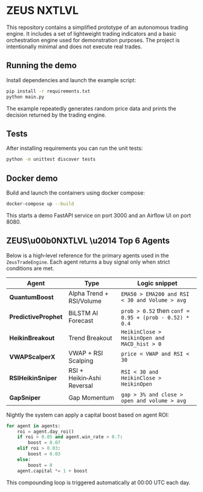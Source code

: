 # ZEUS NXTLVL

This repository contains a simplified prototype of an autonomous trading engine. It includes a set of lightweight trading indicators and a basic orchestration engine used for demonstration purposes.  The project is intentionally minimal and does not execute real trades.

## Running the demo

Install dependencies and launch the example script:

```bash
pip install -r requirements.txt
python main.py
```

The example repeatedly generates random price data and prints the decision returned by the trading engine.

## Tests

After installing requirements you can run the unit tests:

```bash
python -m unittest discover tests
```

## Docker demo

Build and launch the containers using docker compose:

```bash
docker-compose up --build
```

This starts a demo FastAPI service on port 3000 and an Airflow UI on port 8080.

## ZEUS\u00b0NXTLVL \u2014 Top 6 Agents

Below is a high‑level reference for the primary agents used in the
`ZeusTradeEngine`. Each agent returns a buy signal only when strict
conditions are met.

| Agent | Type | Logic snippet |
|-------|------|---------------|
| **QuantumBoost** | Alpha Trend + RSI/Volume | `EMA50 > EMA200 and RSI < 30 and Volume > avg` |
| **PredictiveProphet** | BiLSTM AI Forecast | `prob > 0.52` then `conf = 0.95 + (prob - 0.52) * 0.4` |
| **HeikinBreakout** | Trend Breakout | `HeikinClose > HeikinOpen and MACD_hist > 0` |
| **VWAPScalperX** | VWAP + RSI Scalping | `price < VWAP and RSI < 30` |
| **RSIHeikinSniper** | RSI + Heikin‑Ashi Reversal | `RSI < 30 and HeikinClose > HeikinOpen` |
| **GapSniper** | Gap Momentum | `gap > 3% and close > open and volume > avg` |

Nightly the system can apply a capital boost based on agent ROI:

```python
for agent in agents:
    roi = agent.day_roi()
    if roi > 0.05 and agent.win_rate > 0.7:
        boost = 0.07
    elif roi > 0.03:
        boost = 0.03
    else:
        boost = 0
    agent.capital *= 1 + boost
```

This compounding loop is triggered automatically at 00:00 UTC each day.

